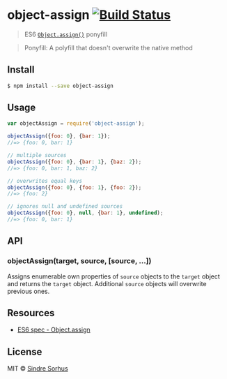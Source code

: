 # object-assign [![Build Status](https://travis-ci.org/sindresorhus/object-assign.svg?branch=master)](https://travis-ci.org/sindresorhus/object-assign)
> ES6 [`Object.assign()`](http://www.2ality.com/2014/01/object-assign.html) ponyfill

> Ponyfill: A polyfill that doesn't overwrite the native method



## Install


```sh
$ npm install --save object-assign
```


## Usage

```js
var objectAssign = require('object-assign');

objectAssign({foo: 0}, {bar: 1});
//=> {foo: 0, bar: 1}

// multiple sources
objectAssign({foo: 0}, {bar: 1}, {baz: 2});
//=> {foo: 0, bar: 1, baz: 2}

// overwrites equal keys
objectAssign({foo: 0}, {foo: 1}, {foo: 2});
//=> {foo: 2}

// ignores null and undefined sources
objectAssign({foo: 0}, null, {bar: 1}, undefined);
//=> {foo: 0, bar: 1}
```


## API


### objectAssign(target, source, [source, ...])


Assigns enumerable own properties of `source` objects to the `target` object and returns the `target` object. Additional `source` objects will overwrite previous ones.


## Resources


- [ES6 spec - Object.assign](https://people.mozilla.org/~jorendorff/es6-draft.html#sec-object.assign)



## License


MIT © [Sindre Sorhus](http://sindresorhus.com)
